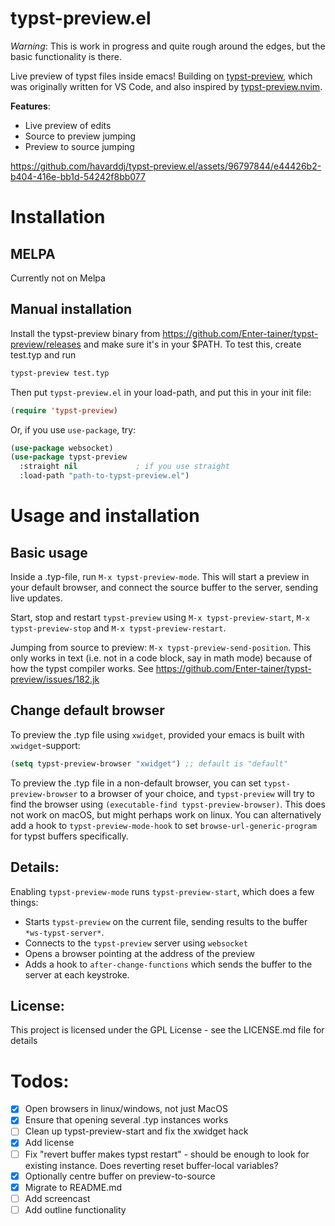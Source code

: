 typst-preview.el
==========

*Warning*: This is work in progress and quite rough around the edges, but the basic functionality is there.

Live preview of typst files inside emacs! Building on
[typst-preview](https://github.com/Enter-tainer/typst-preview), which
was originally written for VS Code, and also inspired by
[typst-preview.nvim](https://github.com/chomosuke/typst-preview.nvim).

**Features**:

-   Live preview of edits
-   Source to preview jumping
-   Preview to source jumping

https://github.com/havarddj/typst-preview.el/assets/96797844/e44426b2-b404-416e-bb1d-54242f8bb077


# Installation

## MELPA

Currently not on Melpa

## Manual installation

Install the typst-preview binary from
<https://github.com/Enter-tainer/typst-preview/releases> and make sure
it\'s in your \$PATH. To test this, create test.typ and run

```sh
typst-preview test.typ
```

Then put `typst-preview.el` in your load-path, and put this in your init
file:

```el
(require 'typst-preview)
```

Or, if you use `use-package`, try:

```el
(use-package websocket)
(use-package typst-preview
  :straight nil             ; if you use straight
  :load-path "path-to-typst-preview.el")
```


# Usage and installation

## Basic usage

Inside a .typ-file, run `M-x typst-preview-mode`. This will start a
preview in your default browser, and connect the source buffer to the
server, sending live updates.

Start, stop and restart `typst-preview` using `M-x typst-preview-start`,
`M-x typst-preview-stop` and `M-x typst-preview-restart`.

Jumping from source to preview: `M-x typst-preview-send-position`. This
only works in text (i.e. not in a code block, say in math mode) because
of how the typst compiler works. See
<https://github.com/Enter-tainer/typst-preview/issues/182.jk>

## Change default browser

To preview the .typ file using `xwidget`, provided your emacs is built
with `xwidget`-support:

```el
(setq typst-preview-browser "xwidget") ;; default is "default"
```

To preview the .typ file in a non-default browser, you can set `typst-preview-browser` to a browser of your choice, and `typst-preview` will try to find the browser using `(executable-find typst-preview-browser)`. This does not work on macOS, but might perhaps work on linux. You can alternatively add a hook to `typst-preview-mode-hook` to set `browse-url-generic-program` for typst buffers specifically. 


## Details:

Enabling `typst-preview-mode` runs `typst-preview-start`, which does a
few things:

-   Starts `typst-preview` on the current file, sending results to the
    buffer `*ws-typst-server*`.
-   Connects to the `typst-preview` server using `websocket`
-   Opens a browser pointing at the address of the preview
-   Adds a hook to `after-change-functions` which sends the buffer to
    the server at each keystroke.

## License:
This project is licensed under the GPL License - see the LICENSE.md file for details


# Todos:

-   [x] Open browsers in linux/windows, not just MacOS
-   [x] Ensure that opening several .typ instances works
-   [ ] Clean up typst-preview-start and fix the xwidget hack
-   [x] Add license
-   [ ] Fix \"revert buffer makes typst restart\" - should be enough to
    look for existing instance. Does reverting reset buffer-local
    variables?
-   [x] Optionally centre buffer on preview-to-source
-   [x] Migrate to README.md
-   [ ] Add screencast
-   [ ] Add outline functionality
